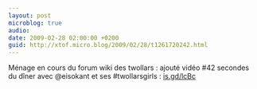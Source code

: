 ```yaml
---
layout: post
microblog: true
audio: 
date: 2009-02-28 02:00:00 +0200
guid: http://xtof.micro.blog/2009/02/28/t1261720242.html
---
```

Ménage en cours du forum wiki des twollars :  ajouté vidéo #42 secondes du dîner avec @eisokant  et ses #twollarsgirls :  [is.gd/lcBc](http://is.gd/lcBc)

